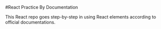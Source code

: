 #React Practice By Documentation

This React repo goes step-by-step in using React elements according to official documentations.